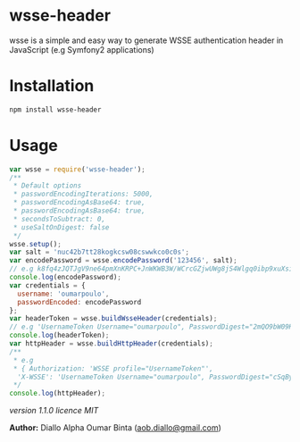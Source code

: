 # wsse-header
wsse is a simple and easy way to generate WSSE authentication header in JavaScript (e.g Symfony2 applications)
# Installation
```sh
npm install wsse-header
```
# Usage
```js
var wsse = require('wsse-header');
/**
 * Default options
 * passwordEncodingIterations: 5000,
 * passwordEncodingAsBase64: true,
 * passwordEncodingAsBase64: true,
 * secondsToSubtract: 0,
 * useSaltOnDigest: false
 */
wsse.setup();
var salt = 'nuc42b7tt28kogkcsw08cswwkco0c0s';
var encodePassword = wsse.encodePassword('123456', salt);
// e.g k8fq4zJQTJgV9ne64pmXnKRPC+JnWKWB3W/WCrcGZjwUWg8jS4Wlgq0ibp9xuXsiBhHb9q4xvTAm0dNAL0sDeA==
console.log(encodePassword);
var credentials = {
  username: 'oumarpoulo',
  passwordEncoded: encodePassword
};
var headerToken = wsse.buildWsseHeader(credentials);
// e.g 'UsernameToken Username="oumarpoulo", PasswordDigest="2mQO9bW09K0gA7qpDPHNmcNSCdA=", Nonce="ZnMxcTAyMXFoczVkYm82cg==", Created="2015-09-24T13:30:19+02:00"'
console.log(headerToken);
var httpHeader = wsse.buildHttpHeader(credentials);
/**
 * e.g
 * { Authorization: 'WSSE profile="UsernameToken"',
  'X-WSSE': 'UsernameToken Username="oumarpoulo", PasswordDigest="cSqBypCjILzC11ZpDxEqtyysYYc=", Nonce="a3ppZWdsMnBkMHBzYzNkaQ==", Created="2015-09-24T13:34:28+02:00"' }
 */
console.log(httpHeader);
```
_version 1.1.0_
_licence MIT_

**Author:** Diallo Alpha Oumar Binta (<aob.diallo@gmail.com>)
